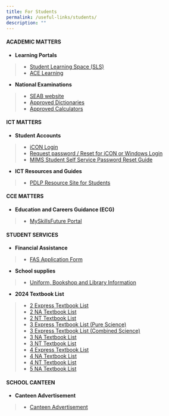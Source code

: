 ```yaml
---
title: For Students
permalink: /useful-links/students/
description: ""
---
```

#### **ACADEMIC MATTERS**

* **Learning Portals**
> * [Student Learning Space (SLS)](https://vle.learning.moe.edu.sg/login)
> * [ACE Learning](https://www.ace-learning.com/)
> 
* **National Examinations**
> * [SEAB website](https://www.seab.gov.sg/)
> * [Approved Dictionaries](https://www.seab.gov.sg/home/examinations/approved-dictionaries)
> * [Approved Calculators](/files/Useful%20Links/Students/Students/GuidelinesCalculators.pdf)


#### **ICT MATTERS**
* **Student Accounts**
> * [iCON Login](https://workspace.google.com/dashboard)
> * [Request password / Reset for iCON or Windows Login](https://forms.moe.edu.sg/forms/J2zrwJ)
> * [MIMS Student Self Service Password Reset Guide](/files/Useful%20Links/Students/Students/mims%20student%20self%20service%20password%20reset%20guide.pdf)
* **ICT Resources and Guides**
> * [PDLP Resource Site for Students](https://sites.google.com/moe.edu.sg/chijsjcpdlp/for-student?authuser=0)

#### **CCE MATTERS**
* **Education and Careers Guidance (ECG)**
> * [MySkillsFuture Portal](https://www.myskillsfuture.gov.sg/content/student/en/secondary.html)

#### **STUDENT SERVICES**
* **Financial Assistance**
> * [FAS Application Form](/files/Useful%20Links/Financial%20Assistance/MOE%20FAS%20Application%20Form%20Oct%202022.pdf)
* **School supplies**
> * [Uniform, Bookshop and Library Information](/useful-links/student-services/)
* **2024 Textbook List**
> * [2 Express Textbook List](/files/Useful%20Links/Student%20Services/Booklist/2e%20textbook%20list%202024.pdf)
> * [2 NA Textbook List](/files/Useful%20Links/Student%20Services/Booklist/2na%20textbook%20list%202024.pdf)
> * [2 NT Textbook List](/files/Useful%20Links/Student%20Services/Booklist/2nt%20textbook%20list%202024.pdf)
> * [3 Express Textbook List (Pure Science)](/files/Useful%20Links/Student%20Services/Booklist/3e%20pure%20sci%20textbook%20list%202024.pdf)
> * [3 Express Textbook List (Combined Science)](/files/Useful%20Links/Student%20Services/Booklist/3e%20combined%20sci%20textbook%20list%202024.pdf)
> * [3 NA Textbook List](/files/Useful%20Links/Student%20Services/Booklist/3na%20textbook%20list%202024.pdf)
>  * [3 NT Textbook List](/files/Useful%20Links/Student%20Services/Booklist/3nt%20textbook%20list%202024.pdf)
>  * [4 Express Textbook List](/files/Useful%20Links/Student%20Services/Booklist/4e%20textbook%20list%202024.pdf)
>  * [4 NA Textbook List](/files/Useful%20Links/Student%20Services/Booklist/4na%20textbook%20list%202024.pdf)
>  * [4 NT Textbook List](/files/Useful%20Links/Student%20Services/Booklist/4nt%20textbook%20list%202024.pdf)
>  * [5 NA Textbook List](/files/Useful%20Links/Student%20Services/Booklist/5na%20textbook%20list%202024.pdf)


#### **SCHOOL CANTEEN**
* **Canteen Advertisement**
> * [Canteen Advertisement](/canteen-advertisement/)